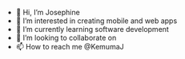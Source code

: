 - 👋 Hi, I’m Josephine
- 👀 I’m interested in creating mobile and web apps
- 🌱 I’m currently learning software development
- 💞️ I’m looking to collaborate on 
- 📫 How to reach me @KemumaJ

